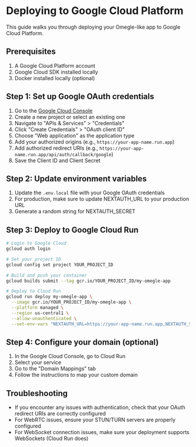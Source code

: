 # Deploying to Google Cloud Platform

This guide walks you through deploying your Omegle-like app to Google Cloud Platform.

## Prerequisites

1. A Google Cloud Platform account
2. Google Cloud SDK installed locally
3. Docker installed locally (optional)

## Step 1: Set up Google OAuth credentials

1. Go to the [Google Cloud Console](https://console.cloud.google.com/)
2. Create a new project or select an existing one
3. Navigate to "APIs & Services" > "Credentials"
4. Click "Create Credentials" > "OAuth client ID"
5. Choose "Web application" as the application type
6. Add your authorized origins (e.g., `https://your-app-name.run.app`)
7. Add authorized redirect URIs (e.g., `https://your-app-name.run.app/api/auth/callback/google`)
8. Save the Client ID and Client Secret

## Step 2: Update environment variables

1. Update the `.env.local` file with your Google OAuth credentials
2. For production, make sure to update NEXTAUTH_URL to your production URL
3. Generate a random string for NEXTAUTH_SECRET

## Step 3: Deploy to Google Cloud Run

```bash
# Login to Google Cloud
gcloud auth login

# Set your project ID
gcloud config set project YOUR_PROJECT_ID

# Build and push your container
gcloud builds submit --tag gcr.io/YOUR_PROJECT_ID/my-omegle-app

# Deploy to Cloud Run
gcloud run deploy my-omegle-app \
  --image gcr.io/YOUR_PROJECT_ID/my-omegle-app \
  --platform managed \
  --region us-central1 \
  --allow-unauthenticated \
  --set-env-vars "NEXTAUTH_URL=https://your-app-name.run.app,NEXTAUTH_SECRET=your_secret,GOOGLE_CLIENT_ID=your_id,GOOGLE_CLIENT_SECRET=your_secret"
```

## Step 4: Configure your domain (optional)

1. In the Google Cloud Console, go to Cloud Run
2. Select your service
3. Go to the "Domain Mappings" tab
4. Follow the instructions to map your custom domain

## Troubleshooting

- If you encounter any issues with authentication, check that your OAuth redirect URIs are correctly configured
- For WebRTC issues, ensure your STUN/TURN servers are properly configured
- For WebSocket connection issues, make sure your deployment supports WebSockets (Cloud Run does) 